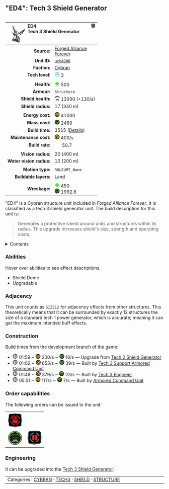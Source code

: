 "ED4": Tech 3 Shield Generator
----
<table align="right">
    <thead>
        <tr>
            <th align="left" colspan="2">
                <img align="left" src="icons/units/URB4206_icon.png" title="ED4 unit icon" /><img align="right" src="icons/strategicicons/icon_structure3_shield_rest.png" title="icon_structure3_shield" />ED4<br />Tech 3 Shield Generator
            </th>
        </tr>
    </thead>
    <tbody>
        <tr>
            <td align="right"><strong>Source:</strong></td>
            <td><a href="Forged Alliance Forever">Forged Alliance<br />Forever</a></td>
        </tr>
        <tr>
            <td align="right"><strong>Unit ID:</strong></td>
            <td><a href="https://github.com/FAForever/fa/D:/faf-development/fa/units/URB4206/URB4206_unit.bp"><code>urb4206</code></a></td>
        </tr>
        <tr>
            <td align="right"><strong>Faction:</strong></td>
            <td><a href="_categories.CYBRAN">Cybran</a></td>
        </tr>
        <tr>
            <td align="right"><strong>Tech level:</strong></td>
            <td><img src="icons/T3.png" title="Tech 3" /> 3</td>
        </tr>
        <tr><td align="center" colspan="2"></td></tr>
        <tr>
            <td align="right"><strong>Health:</strong></td>
            <td><img src="icons/health.png" title="Health" /> 500</td>
        </tr>
        <tr>
            <td align="right"><strong>Armour:</strong></td>
            <td><code>Structure</code></td>
        </tr>
        <tr>
            <td align="right"><strong>Shield health:</strong></td>
            <td><img src="icons/shield.png" title="Shield" /> 13000 (+130/s)</td>
        </tr>
        <tr>
            <td align="right"><strong>Shield radius:</strong></td>
            <td> <span title="0.34 km, 0.21 mi">17 (340 m)</span></td>
        </tr>
        <tr><td align="center" colspan="2"></td></tr>
        <tr>
            <td align="right"><strong>Energy cost:</strong></td>
            <td><img src="icons/energy.png" title="Energy" /> 41000</td>
        </tr>
        <tr>
            <td align="right"><strong>Mass cost:</strong></td>
            <td><img src="icons/mass.png" title="Mass" /> 2460</td>
        </tr>
        <tr>
            <td align="right"><strong>Build time:</strong></td>
            <td>3515 (<a href="#construction">Details</a>)</td>
        </tr>
        <tr>
            <td align="right"><strong>Maintenance cost:</strong></td>
            <td><img src="icons/energy.png" title="Energy" /> 400/s</td>
        </tr>
        <tr>
            <td align="right"><strong>Build rate:</strong></td>
            <td><img src="icons/build.png" title="Build" /> 50.7</td>
        </tr>
        <tr><td align="center" colspan="2"></td></tr>
        <tr>
            <td align="right"><strong>Vision radius:</strong></td>
            <td> <span title="0.40 km, 0.25 mi">20 (400 m)</span></td>
        </tr>
        <tr>
            <td align="right"><strong>Water vision radius:</strong></td>
            <td> <span title="0.20 km, 0.12 mi">10 (200 m)</span></td>
        </tr>
        <tr><td align="center" colspan="2"></td></tr>
        <tr>
            <td align="right"><strong>Motion type:</strong></td>
            <td><code>RULEUMT_None</code></td>
        </tr>
        <tr>
            <td align="right"><strong>Buildable layers:</strong></td>
            <td>Land</td>
        </tr>
        <tr><td align="center" colspan="2"></td></tr>
        <tr>
            <td align="right"><strong>Wreckage:</strong></td>
            <td><img src="icons/health.png" title="Health" /> 450<br /><img src="icons/mass.png" title="Mass" /> 1992.6</td>
        </tr>
    </tbody>
</table>

"ED4" is a Cybran structure unit included in *Forged Alliance Forever*.
It is classified as a tech 3 shield generator unit.
The build description for this unit is:

<blockquote>Generates a protective shield around units and structures within its radius. This upgrade increases shield's size, strength and operating costs.</blockquote>

<details>
<summary>Contents</summary>

1. – <a href="#abilities">Abilities</a>
2. – <a href="#adjacency">Adjacency</a>
3. – <a href="#construction">Construction</a>
4. – <a href="#order-capabilities">Order capabilities</a>
5. – <a href="#engineering">Engineering</a>
</details>

### Abilities
Hover over abilities to see effect descriptions.

* <span title="Has a bubble shield that can protect others">Shield Dome</span>
* <span title="Can build a unit to replace itself">Upgradable</span>

### Adjacency
This unit counts as `SIZE12` for adjacency effects from other structures. This theoretically means that it can be surrounded by exactly 12 structures the size of a standard tech 1 power generator, which is accurate; meaning it can get the maximum intended buff effects. 

### Construction
Build times from the development branch of the game:
* <img src="icons/time.png" title="Time" /> 01:59 ‒ <img src="icons/energy.png" title="Energy" /> 200/s ‒ <img src="icons/mass.png" title="Mass" /> 10/s — Upgrade from <a href="URB4205">Tech 2 Shield Generator</a>
* <img src="icons/time.png" title="Time" /> 01:02 ‒ <img src="icons/energy.png" title="Energy" /> 653/s ‒ <img src="icons/mass.png" title="Mass" /> 39/s — Built by <a href="URL0301">Tech 3 Support Armored Command Unit</a>
* <img src="icons/time.png" title="Time" /> 01:48 ‒ <img src="icons/energy.png" title="Energy" /> 379/s ‒ <img src="icons/mass.png" title="Mass" /> 23/s — Built by <a href="URL0309">Tech 3 Engineer</a>
* <img src="icons/time.png" title="Time" /> 05:51 ‒ <img src="icons/energy.png" title="Energy" /> 117/s ‒ <img src="icons/mass.png" title="Mass" /> 7/s — Built by <a href="URL0001">Armored Command Unit</a>

### Order capabilities
The following orders can be issued to the unit:
<table>
<td><img float="left" src="icons/orders/stop.png" title="Stop" /></td>
<tr>
<td><img float="left" src="icons/orders/shield-dome.png" title="Shield Dome Toggle
Turn the selected units shield dome on/off" /></td>
<td><img float="left" src="icons/orders/pause.png" title="Pause Construction
Pause/unpause current construction order" /></td>
</table>

### Engineering
It can be upgraded into the <a href="URB4207">Tech 3 Shield Generator</a>.


<table align="center">
<td width="1215px">Categories : 
<a href="_categories.CYBRAN">CYBRAN</a> · 
<a href="_categories.TECH3">TECH3</a> · 
<a href="_categories.SHIELD">SHIELD</a> · 
<a href="_categories.STRUCTURE">STRUCTURE</a></td>
</table>
